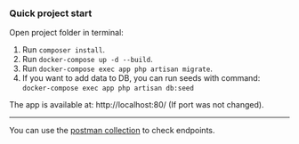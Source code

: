 ### Quick project start
Open project folder in terminal:
1. Run `composer install`.
2. Run `docker-compose up -d --build`. 
3. Run `docker-compose exec app php artisan migrate`.
4. If you want to add data to DB, you can run seeds with command: `docker-compose exec app php artisan db:seed`

The app is available at: http://localhost:80/ (If port was not changed).

-----

You can use the [postman collection](Guestbook.postman_collection.json) to check endpoints.
